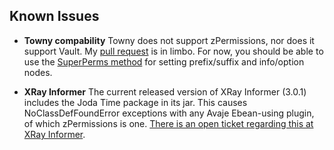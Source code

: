 ## Known Issues ##

*   **Towny compability**
    Towny does not support zPermissions, nor does it support Vault. My [pull request](https://github.com/ElgarL/Towny/pull/99) is in limbo. For now, you should be able to use the [SuperPerms method](http://palmergames.com/towny/towny-permission-nodes/#Miscellaneous_Nodes) for setting prefix/suffix and info/option nodes.

*   **XRay Informer**
    The current released version of XRay Informer (3.0.1) includes the Joda Time package in its jar. This causes NoClassDefFoundError exceptions with any Avaje Ebean-using plugin, of which zPermissions is one.
    [There is an open ticket regarding this at XRay Informer](http://dev.bukkit.org/bukkit-plugins/xray-informer/tickets/7-avoid-the-joda-embedded/).
